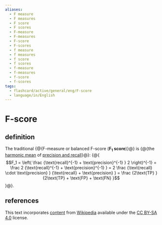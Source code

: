 ```yaml
---
aliases:
  - F measure
  - F measures
  - F score
  - F scores
  - F-measure
  - F-measures
  - F-score
  - F-scores
  - f measure
  - f measures
  - f score
  - f scores
  - f-measure
  - f-measures
  - f-score
  - f-scores
tags:
  - flashcard/active/general/eng/F-score
  - language/in/English
---
```


# F-score

## definition

The traditional {@{F-measure or balanced F-score (__F<sub>1</sub> score__)}@} is {@{the [harmonic mean](harmonic%20mean.md#two%20numbers) of [precision and recall](precision%20and%20recall.md)}@}: {@{$$F_1 = \left( \frac {\text{recall}^{-1} + \text{precision}^{-1} } 2 \right)^{-1} = \frac 2 {\text{recall}^{-1} + \text{precision}^{-1} } = 2 \frac {\text{recall} \cdot \text{precision} } {\text{recall} + \text{precision} } = \frac {2\text{TP} } {2\text{TP} + \text{FP} + \text{FN} }$$}@}. <!--SR:!2025-11-03,333,290!2027-06-05,734,290!2026-03-15,415,270-->

## references

This text incorporates [content](https://en.wikipedia.org/wiki/F-score) from [Wikipedia](Wikipedia.md) available under the [CC BY-SA 4.0](https://creativecommons.org/licenses/by-sa/4.0/) license.
